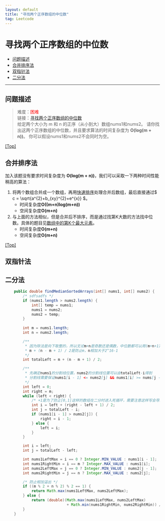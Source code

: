 ```yaml
---
layout: default
title: "寻找两个正序数组的中位数"
tag: Leetcode
---
```


# <a name="top"></a>寻找两个正序数组的中位数

* [问题描述](#anchor1)
* [合并排序法](#anchor2)
* [双指针法](#anchor3)
* [二分法](#anchor4)

***

## <a name="anchor1"></a>问题描述

> 难度：<font color="red">困难</font>  
> 链接：[寻找两个正序数组的中位数](https://leetcode-cn.com/problems/median-of-two-sorted-arrays/)   
> 给定两个大小为 m 和 n 的正序（从小到大）数组<span class="inline_code_block">nums1</span>和<span class="inline_code_block">nums2</span>。
> 请你找出这两个正序数组的中位数，并且要求算法的时间复杂度为 **O(log(m + n))**。
> 你可以假设<span class="inline_code_block">nums1</span>和<span class="inline_code_block">nums2</span>不会同时为空。

[[Top]](#top)

## <a name="anchor2"></a>合并排序法  

加入该题没有要求时间复杂度为 **O(log(m + n))**，我们可以采取一下两种时间性能稍高的算法：
1. 将两个数组合并成一个数组，再用[快速排序](https://www.jianshu.com/p/a68f72278f8f)处理合并后数组，最后直接通过$ c = \sqrt{a^{2}+b_{xy}^{2}+e^{x}} $。
   * 时间复杂度**O((m+n)log(m+n))**
   * 空间复杂度**O(m+n)**
2. 与上面的方法相似，但是合并后不排序，而是通过找第K大数的方法找中位数。具体的题目见[数组中的第K个最大元素](https://leetcode-cn.com/problems/kth-largest-element-in-an-array/)。
   * 时间复杂度**O(m+n)**
   * 空间复杂度**O(m+n)**

[[Top]](#top)

## <a name="anchor3"></a>双指针法



## <a name="anchor4"></a>二分法

``` java
	public double findMedianSortedArrays(int[] nums1, int[] nums2) {
		/* sdfsadfs */
		if (nums1.length > nums2.length) {
			int[] temp = nums1;
			nums1 = nums2;
			nums2 = temp;
		}
		
		int m = nums1.length;
		int n = nums2.length;

		/**
		 * 因为除法是向下取整的，所以无论m+n是奇数还是偶数，中位数都可以用(m+n+1)/2表示
		 * m + (n - m + 1) / 2是防止m，n相加大于2^16-1
		 */
		int totalLeft = m + (n - m + 1) / 2;

		/**
		 * 先确定nums1的分割线位置，nums2的分割线位置可以由totalLeft-i得到
		 * 分割线需要保证nums1[i - 1] <= nums2[j] && nums1[i] >= nums[j - 1]
		 */
		int left = 0;
		int right = m;
		while (left < right) {
			/* +1是为了防止[0,1]这样的数组在二分时进入死循环，需要注意这样写会导致到不了数组的0号位置 */
			int i = left + (right - left + 1) / 2;
			int j = totalLeft - i;
			if (nums1[i - 1] > nums2[j]) {
				right = i - 1;
			} else {
				left = i;
			}
		}

		int i = left;
		int j = totalLeft - left;

		int nums1LeftMax = i == 0 ? Integer.MIN_VALUE : nums1[i - 1];
		int nums1RightMin = i == m ? Integer.MAX_VALUE : nums1[i];
		int nums2LeftMax = j == 0 ? Integer.MIN_VALUE : nums2[j - 1];
		int nums2RightMin = j == n ? Integer.MAX_VALUE : nums2[j];

		/* 防止相加溢出 */
		if ((m % 2 + n % 2) % 2 == 1) {
			return Math.max(nums1LeftMax, nums2LeftMax);
		} else {
			return (double)(Math.max(nums1LeftMax, nums2LeftMax) 
							+ Math.min(nums1RightMin, nums2RightMin)) / 2;
		}
	}
```

